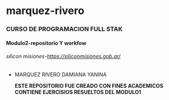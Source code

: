 # marquez-rivero

### CURSO DE PROGRAMACION FULL STAK ###

#### Modulo2-repositorio Y workfow ####

###### silicon misiones-https://siliconmisiones.gob.ar/ 


* MARQUEZ RIVERO DAMIANA YANINA 

   **ESTE REPOSITORIO FUE CREADO CON FINES ACADEMICOS CONTIENE EJERCISIOS RESUELTOS DEL MODULO1**
